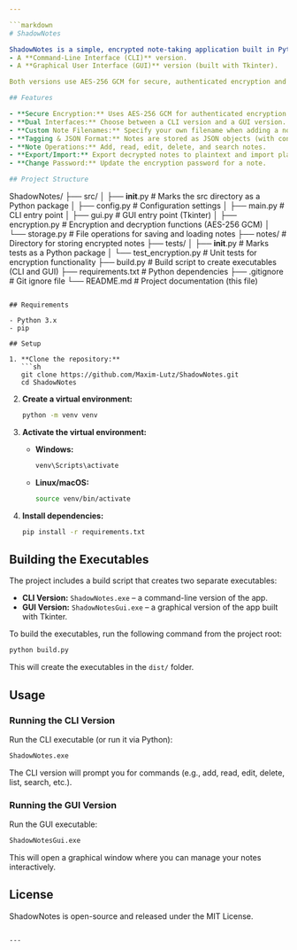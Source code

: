 ```yaml
---

```markdown
# ShadowNotes

ShadowNotes is a simple, encrypted note-taking application built in Python. It offers two versions for managing your notes securely:
- A **Command-Line Interface (CLI)** version.
- A **Graphical User Interface (GUI)** version (built with Tkinter).

Both versions use AES-256 GCM for secure, authenticated encryption and support custom note filenames, tagging, and various note operations such as adding, reading, editing, deleting, searching, exporting, importing, and changing note passwords.

## Features

- **Secure Encryption:** Uses AES-256 GCM for authenticated encryption.
- **Dual Interfaces:** Choose between a CLI version and a GUI version.
- **Custom Note Filenames:** Specify your own filename when adding a note; if omitted, a timestamp-based name is used.
- **Tagging & JSON Format:** Notes are stored as JSON objects (with content and tags) before encryption.
- **Note Operations:** Add, read, edit, delete, and search notes.
- **Export/Import:** Export decrypted notes to plaintext and import plaintext files as encrypted notes.
- **Change Password:** Update the encryption password for a note.

## Project Structure

```
ShadowNotes/
├── src/
│   ├── __init__.py        # Marks the src directory as a Python package
│   ├── config.py          # Configuration settings
│   ├── main.py            # CLI entry point
│   ├── gui.py             # GUI entry point (Tkinter)
│   ├── encryption.py      # Encryption and decryption functions (AES-256 GCM)
│   └── storage.py         # File operations for saving and loading notes
├── notes/                 # Directory for storing encrypted notes
├── tests/
│   ├── __init__.py        # Marks tests as a Python package
│   └── test_encryption.py # Unit tests for encryption functionality
├── build.py               # Build script to create executables (CLI and GUI)
├── requirements.txt       # Python dependencies
├── .gitignore             # Git ignore file
└── README.md              # Project documentation (this file)
```

## Requirements

- Python 3.x
- pip

## Setup

1. **Clone the repository:**
   ```sh
   git clone https://github.com/Maxim-Lutz/ShadowNotes.git
   cd ShadowNotes
   ```

2. **Create a virtual environment:**
   ```sh
   python -m venv venv
   ```

3. **Activate the virtual environment:**
   - **Windows:**
     ```sh
     venv\Scripts\activate
     ```
   - **Linux/macOS:**
     ```sh
     source venv/bin/activate
     ```

4. **Install dependencies:**
   ```sh
   pip install -r requirements.txt
   ```

## Building the Executables

The project includes a build script that creates two separate executables:
- **CLI Version:** `ShadowNotes.exe` – a command-line version of the app.
- **GUI Version:** `ShadowNotesGui.exe` – a graphical version of the app built with Tkinter.

To build the executables, run the following command from the project root:
```sh
python build.py
```
This will create the executables in the `dist/` folder.

## Usage

### Running the CLI Version
Run the CLI executable (or run it via Python):
```sh
ShadowNotes.exe
```
The CLI version will prompt you for commands (e.g., add, read, edit, delete, list, search, etc.).

### Running the GUI Version
Run the GUI executable:
```sh
ShadowNotesGui.exe
```
This will open a graphical window where you can manage your notes interactively.

## License

ShadowNotes is open-source and released under the MIT License.
```

---
```

